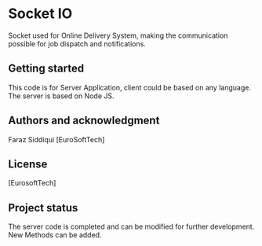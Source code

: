 # Socket IO

Socket used for Online Delivery System, making the communication possible for job dispatch and notifications.

## Getting started

This code is for Server Application, client could be based on any language. The server is based on Node JS.

## Authors and acknowledgment
Faraz Siddiqui [EuroSoftTech]

## License
[EurosoftTech]

## Project status
The server code is completed and can be modified for further development. New Methods can be added.
